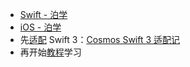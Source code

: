 - [Swift - 泊学](https://boxueio.com/category/swift)
- [iOS - 泊学](https://boxueio.com/category/ios)
- 先[适配](./Cosmos/) Swift 3：[Cosmos Swift 3 适配记](./Cosmos-Swift3适配记.md)
- 再开始[教程](http://c4ios.swift.gg)学习

